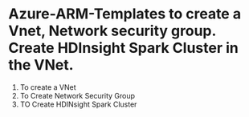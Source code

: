 # Azure-ARM-Templates to create a Vnet, Network security group. Create HDInsight Spark Cluster in the VNet.
1. To create a VNet
2. To Create Network Security Group
3. TO Create HDINsight Spark Cluster
